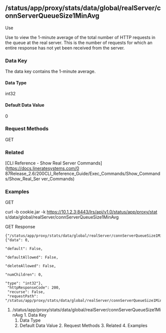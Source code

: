 ## /status/app/proxy/stats/data/global/realServer/connServerQueueSize1MinAvg

Use

Use to view the 1-minute average of the total number of HTTP requests in the
queue at the real server. This is the number of requests for which an entire
response has not yet been received from the server.

### Data Key

The data key contains the 1-minute average.

#### Data Type

int32

#### Default Data Value

0

### Request Methods

GET

### Related

[CLI Reference - Show Real Server Commands](https://docs.lineratesystems.com/0
87Release_2.6/200CLI_Reference_Guide/Exec_Commands/Show_Commands/Show_Real_Ser
ver_Commands)

### Examples

GET

curl -b cookie.jar -k https://10.1.2.3:8443/lrs/api/v1.0/status/app/proxy/stat
s/data/global/realServer/connServerQueueSize1MinAvg

GET Response

    
    
    {"/status/app/proxy/stats/data/global/realServer/connServerQueueSize1MinAvg": {"data": 0,
                                                                                    "default": False,
                                                                                    "defaultAllowed": False,
                                                                                    "deleteAllowed": False,
                                                                                    "numChildren": 0,
                                                                                    "type": "int32"},
     "httpResponseCode": 200,
     "recurse": False,
     "requestPath": "/status/app/proxy/stats/data/global/realServer/connServerQueueSize1MinAvg"}
    

  1. /status/app/proxy/stats/data/global/realServer/connServerQueueSize1MinAvg
    1. Data Key
      1. Data Type
      2. Default Data Value
    2. Request Methods
    3. Related
    4. Examples

